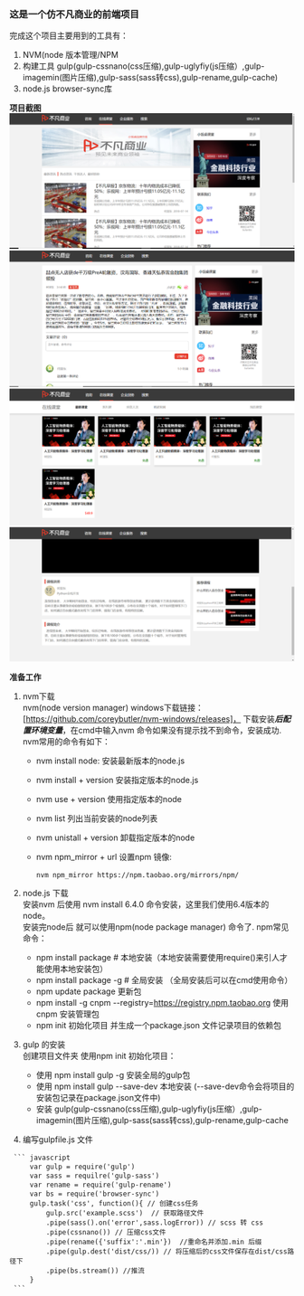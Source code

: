 ### 这是一个仿不凡商业的前端项目

完成这个项目主要用到的工具有：
   1. NVM(node 版本管理/NPM
   2. 构建工具 gulp(gulp-cssnano(css压缩),gulp-uglyfiy(js压缩）,gulp-imagemin(图片压缩),gulp-sass(sass转css),gulp-rename,gulp-cache)
   3. node.js browser-sync库
   
  **项目截图**
  ![首页](https://github.com/heyadong/xfz/blob/master/index.png)
  ![咨询详情页](https://github.com/heyadong/xfz/blob/master/news_detail.png)
  ![在线课堂页](https://github.com/heyadong/xfz/blob/master/live-course.png)
  ![视频详情页](https://github.com/heyadong/xfz/blob/master/course-detai%3B.png)
  
  
  **准备工作**
  1. nvm下载  
      nvm(node version manager) windows下载链接：[https://github.com/coreybutler/nvm-windows/releases]，
      下载安装***后配置环境变量***，在cmd中输入nvm 命令如果没有提示找不到命令，安装成功.
      nvm常用的命令有如下：
      * nvm install node: 安装最新版本的node.js
      * nvm install + version 安装指定版本的node.js
      * nvm use + version  使用指定版本的node
      * nvm list 列出当前安装的node列表
      * nvm unistall + version 卸载指定版本的node
      * nvm npm_mirror + url 设置npm 镜像:
      
         ``` 
         nvm npm_mirror https://npm.taobao.org/mirrors/npm/
         ```  
   2. node.js 下载  
      安装nvm 后使用 nvm install 6.4.0 命令安装，这里我们使用6.4版本的node。  
      安装完node后 就可以使用npm(node package manager) 命令了.
      npm常见命令：  
         * npm install package    \# 本地安装（本地安装需要使用require()来引人才能使用本地安装包）
         * npm install package -g \# 全局安装 （全局安装后可以在cmd使用命令）
         * npm update package 更新包
         * npm install -g cnpm --registry=https://registry.npm.taobao.org  使用cnpm 安装管理包 
         * npm init 初始化项目 并生成一个package.json 文件记录项目的依赖包 
         
         
   3. gulp 的安装  
       创建项目文件夹 使用npm init 初始化项目：
       * 使用 npm install gulp -g 安装全局的gulp包  
       * 使用 npm install gulp --save-dev 本地安装 (--save-dev命令会将项目的安装包记录在package.json文件中)
       * 安装 gulp(gulp-cssnano(css压缩),gulp-uglyfiy(js压缩）,gulp-imagemin(图片压缩),gulp-sass(sass转css),gulp-rename,gulp-cache
       
       
   4. 编写gulpfile.js 文件
   
     ``` javascript
         var gulp = require('gulp')
         var sass = requilre('gulp-sass')
         var rename = require('gulp-rename')
         var bs = require('browser-sync')
         gulp.task('css', function(){ // 创建css任务
             gulp.src('example.scss')  // 获取路径文件
             .pipe(sass().on('error',sass.logError)) // scss 转 css
             .pipe(cssnano()) // 压缩css文件
             .pipe(rename({'suffix':'.min'})  //重命名并添加.min 后缀
             .pipe(gulp.dest('dist/css/)) // 将压缩后的css文件保存在dist/css路径下
             .pipe(bs.stream()) //推流
         }
     ```
   
   
   
       
      
       
